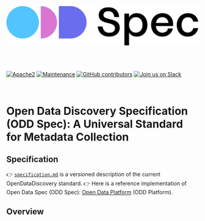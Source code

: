 <p align="center">
<img src="./images/open-discovery-spec-odd-logo.png" width="600px" alt="open-data-discovery-specification-logo"/>&nbsp;
</p>

<br>

[![Apache2](https://img.shields.io/badge/license-Apache2-green.svg?style=for-the-badge)](https://www.apache.org/licenses/LICENSE-2.0)
[![Maintenance](https://img.shields.io/maintenance/yes/2021?style=for-the-badge)]()
[![GitHub contributors](https://img.shields.io/github/contributors/opendatadiscovery/odd-platform?style=for-the-badge)](https://github.com/opendatadiscovery/odd-platform/graphs/contributors)
[![Join us on Slack](https://img.shields.io/badge/%20-Join%20us%20on%20Slack-blue?style=for-the-badge&logo=slack&labelColor=5c5c5c)](https://opendatadiscovery.slack.com) 
 
<br>

# Open Data Discovery Specification (ODD Spec): A Universal Standard for Metadata Collection 

 

## Specification

:point_right:  [`specification.md`](./specification/specification.md) is a versioned description of the current OpenDataDiscovery standard. 
:point_right:  Here is a reference implementation of Open Data Spec (ODD Spec): [Open Data Platform](https://github.com/opendatadiscovery/odd-platform) (ODD Platform).

## Overview


